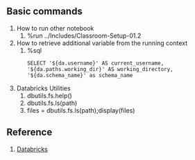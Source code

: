 ## Basic commands
1. How to run other notebook
   1. %run ../Includes/Classroom-Setup-01.2
2. How to retrieve additional variable from the running context
   1. %sql
      ```
      SELECT '${da.username}' AS current_username,
      '${da.paths.working_dir}' AS working_directory,
      '${da.schema_name}' as schema_name
      ```
3. Databricks Utilities
   1. dbutils.fs.help()
   2. dbutils.fs.ls(path)
   3. files = dbutils.fs.ls(path);display(files)


## Reference
1. [Databricks](https://github.com/databricks-academy/data-engineering-with-databricks-english)